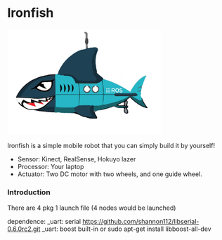 # Ironfish
<img src="https://github.com/shannon112/IronFish/blob/master/ironfish.png" width="350">

Ironfish is a simple mobile robot that you can simply build it by yourself!  
* Sensor: Kinect, RealSense, Hokuyo lazer
* Processor: Your laptop
* Actuator: Two DC motor with two wheels, and one guide wheel.
 

### Introduction
There are 4 pkg 1 launch file (4 nodes would be launched)


  <!--Spawn Controller-->
  <node name="diff_controller_spawner" pkg="controller_manager" type="spawner"
    args="penguin_joint_state_controller
          penguin_diff_drive_controller"/>

  <!--Main control node-->
  <node name="penguin_ros_control" pkg="penguin_ros_control" type="penguin_ros_control"
    output="log" respawn="true" respawn_delay="3"/>

  <!--Publish robot state-->
  <node name="robot_state_publisher" pkg="robot_state_publisher" type="robot_state_publisher"
    respawn="false" output="screen">
  </node>

  <!--Gui steering console (Optional)-->
  <group if="$(arg rqt_steering)">
    <node name="rqt_robot_steering" pkg="rqt_robot_steering" type="rqt_robot_steering">
      <param name="default_topic" value="penguin_diff_drive_controller/cmd_vel"/>
      <!--param name="default_vx_max" value="0.3"/-->
      <!--param name="default_vx_min" value="-0.25"/-->
    </node>
  </group>


dependence:
_uart: serial 
https://github.com/shannon112/libserial-0.6.0rc2.git
_uart: boost
built-in or
sudo apt-get install libboost-all-dev



